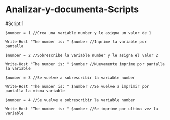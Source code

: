# Analizar-y-documenta-Scripts
#Script 1

    $number = 1 //Crea una variable number y le asigna un valor de 1

    Write-Host "The number is: " $number //Inprime la variable por pantalla

    $number = 2 //Sobrescribe la variable number y le asigna el valor 2

    Write-Host "The number is: " $number //Nuevamente imprime por pantalla la variable

    $number = 3 //Se vuelve a sobrescribir la variable number

    Write-Host "The number is: " $number //Se vuelve a imprimir por pantalla la misma variable

    $number = 4 //Se vuelve a sobrescribir la variable number

    Write-Host "The number is: " $number //Se imprime por ultima vez la variable
   
